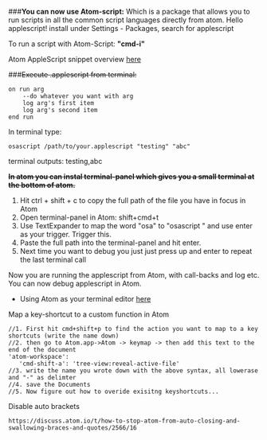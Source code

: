 ###**You can now use Atom-script:** 
Which is a package that allows you to run scripts in all the common script languages directly from atom. Hello applescript! install under Settings - Packages, search for applescript  

To run a script with Atom-Script: **"cmd-i"**

Atom AppleScript snippet overview [here](https://github.com/eonist/GitSync/issues/34) 

###~~Execute .applescript from terminal:~~ 

```applescript
on run arg
	--do whatever you want with arg
	log arg's first item
	log arg's second item
end run
```
In terminal type:
```
osascript /path/to/your.applescript "testing" "abc"
```
terminal outputs: testing,abc

**~~In atom you can instal terminal-panel which gives you a small terminal at the bottom of atom.~~**


1. Hit ctrl + shift + c to copy the full path of the file you have in focus in Atom 
2. Open terminal-panel in Atom: shift+cmd+t
3. Use TextExpander to map the word "osa" to "osascript " and use enter as your trigger. Trigger this.
4. Paste the full path into the terminal-panel and hit enter.
5. Next time you want to debug you just just press up and enter to repeat the last terminal call

Now you are running the applescript from Atom, with call-backs and log etc. 
You can now debug applescript in Atom. 


- Using Atom as your terminal editor [here](https://github.com/eonist/GitSync/issues/41)


Map a key-shortcut to a custom function in Atom
```
//1. First hit cmd+shift+p to find the action you want to map to a key shortcuts (write the name down)
//2. then go to Atom.app->Atom -> keymap -> then add this text to the end of the document 
'atom-workspace':
   'cmd-shift-a': 'tree-view:reveal-active-file'
//3. write the name you wrote down with the above syntax, all lowerase and "-" as delimter
//4. save the Documents
//5. Now figure out how to overide exisitng keyshortcuts...
```


Disable auto brackets
```
https://discuss.atom.io/t/how-to-stop-atom-from-auto-closing-and-swallowing-braces-and-quotes/2566/16
```